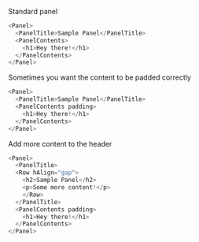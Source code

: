 Standard panel

```js
<Panel>
  <PanelTitle>Sample Panel</PanelTitle>
  <PanelContents>
    <h1>Hey there!</h1>
  </PanelContents>
</Panel>
```

Sometimes you want the content to be padded correctly
```js
<Panel>
  <PanelTitle>Sample Panel</PanelTitle>
  <PanelContents padding>
    <h1>Hey there!</h1>
  </PanelContents>
</Panel>
```

Add more content to the header
```js
<Panel>
  <PanelTitle>
  <Row hAlign="gap">
    <h2>Sample Panel</h2>
    <p>Some more content!</p>
    </Row>
  </PanelTitle>
  <PanelContents padding>
    <h1>Hey there!</h1>
  </PanelContents>
</Panel>
```
